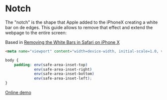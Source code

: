 # Notch

The "notch" is the shape that Apple added to the iPhoneX creating a white bar on de edges. This guide allows to remove that effect and extend the webpage to the entire screen:

Based in [Removing the White Bars in Safari on iPhone X](http://stephenradford.me/removing-the-white-bars-in-safari-on-iphone-x/)

```html
<meta name="viewport" content="width=device-width, initial-scale=1.0, viewport-fit=cover"> 
```

```css
body {
    padding: env(safe-area-inset-top)
             env(safe-area-inset-right) 
             env(safe-area-inset-bottom) 
             env(safe-area-inset-left);
}
```

[Online demo](https://oscarotero.github.io/css-style-guide/cases/notch/)